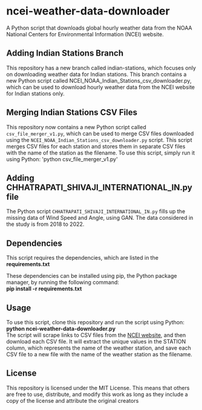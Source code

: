 # ncei-weather-data-downloader
A Python script that downloads global hourly weather data from the NOAA National Centers for Environmental Information (NCEI) website. 

## Adding Indian Stations Branch
This repository has a new branch called indian-stations, which focuses only on downloading weather data for Indian stations. This branch contains a new Python script called NCEI_NOAA_Indian_Stations_csv_downloader.py, which can be used to download hourly weather data from the NCEI website for Indian stations only.

## Merging Indian Stations CSV Files
This repository now contains a new Python script called `csv_file_merger_v1.py`, which can be used to merge CSV files downloaded using the `NCEI_NOAA_Indian_Stations_csv_downloader.py` script. This script merges CSV files for each station and stores them in separate CSV files with the name of the station as the filename. To use this script, simply run it using Python: 'python csv_file_merger_v1.py'

## Adding CHHATRAPATI_SHIVAJI_INTERNATIONAL_IN.py file
The Python script `CHHATRAPATI_SHIVAJI_INTERNATIONAL_IN.py` fills up the missing data of Wind Speed and Angle, using GAN. The data considered in the study is from 2018 to 2022.

## Dependencies
This script requires the dependencies, which are listed in the __requirements.txt__ 

These dependencies can be installed using pip, the Python package manager, by running the following command:<br>
__pip install -r requirements.txt__

## Usage
To use this script, clone this repository and run the script using Python:<br>
__python ncei-weather-data-downloader.py__
<br> The script will scrape links to CSV files from the [NCEI website](https://www.ncei.noaa.gov/data/global-hourly/access/2022/), and then download each CSV file. It will extract the unique values in the STATION column, which represents the name of the weather station, and save each CSV file to a new file with the name of the weather station as the filename.

## License
This repository is licensed under the MIT License. This means that others are free to use, distribute, and modify this work as long as they include a copy of the license and attribute the original creators

